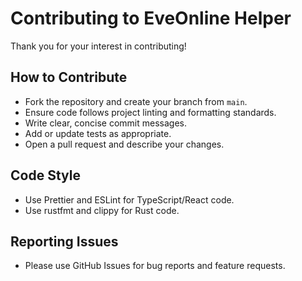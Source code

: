 # Contributing to EveOnline Helper

Thank you for your interest in contributing!

## How to Contribute
- Fork the repository and create your branch from `main`.
- Ensure code follows project linting and formatting standards.
- Write clear, concise commit messages.
- Add or update tests as appropriate.
- Open a pull request and describe your changes.

## Code Style
- Use Prettier and ESLint for TypeScript/React code.
- Use rustfmt and clippy for Rust code.

## Reporting Issues
- Please use GitHub Issues for bug reports and feature requests.

